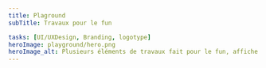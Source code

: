 ```yaml
---
title: Plaground
subTitle: Travaux pour le fun

tasks: [UI/UXDesign, Branding, logotype]
heroImage: playground/hero.png
heroImage_alt: Plusieurs éléments de travaux fait pour le fun, affiche et logo
---
```


